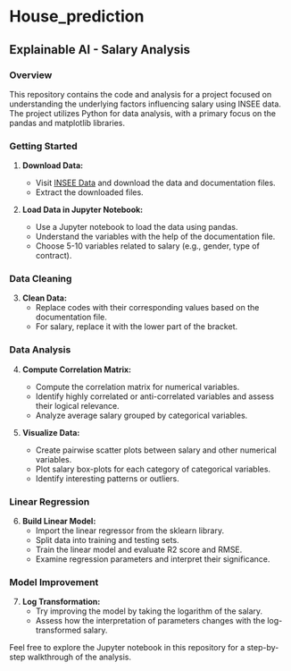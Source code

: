 # House_prediction
## Explainable AI - Salary Analysis

### Overview
This repository contains the code and analysis for a project focused on understanding the underlying factors influencing salary using INSEE data. The project utilizes Python for data analysis, with a primary focus on the pandas and matplotlib libraries.

### Getting Started
1. **Download Data:**
   - Visit [INSEE Data](https://www.insee.fr/fr/statistiques/7651654) and download the data and documentation files.
   - Extract the downloaded files.

2. **Load Data in Jupyter Notebook:**
   - Use a Jupyter notebook to load the data using pandas.
   - Understand the variables with the help of the documentation file.
   - Choose 5-10 variables related to salary (e.g., gender, type of contract).

### Data Cleaning
3. **Clean Data:**
   - Replace codes with their corresponding values based on the documentation file.
   - For salary, replace it with the lower part of the bracket.

### Data Analysis
4. **Compute Correlation Matrix:**
   - Compute the correlation matrix for numerical variables.
   - Identify highly correlated or anti-correlated variables and assess their logical relevance.
   - Analyze average salary grouped by categorical variables.

5. **Visualize Data:**
   - Create pairwise scatter plots between salary and other numerical variables.
   - Plot salary box-plots for each category of categorical variables.
   - Identify interesting patterns or outliers.

### Linear Regression
6. **Build Linear Model:**
   - Import the linear regressor from the sklearn library.
   - Split data into training and testing sets.
   - Train the linear model and evaluate R2 score and RMSE.
   - Examine regression parameters and interpret their significance.

### Model Improvement
7. **Log Transformation:**
   - Try improving the model by taking the logarithm of the salary.
   - Assess how the interpretation of parameters changes with the log-transformed salary.

Feel free to explore the Jupyter notebook in this repository for a step-by-step walkthrough of the analysis.
